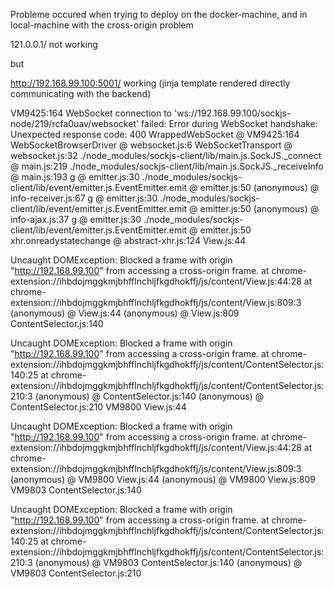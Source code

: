 
Probleme occured when trying to deploy on the docker-machine, and in local-machine with the cross-origin problem 

121.0.0.1/ not working

but 

http://192.168.99.100:5001/ working (jinja template rendered directly communicating with the backend)


VM9425:164 WebSocket connection to 'ws://192.168.99.100/sockjs-node/219/rcfa0uav/websocket' failed: Error during WebSocket handshake: Unexpected response code: 400
WrappedWebSocket @ VM9425:164
WebSocketBrowserDriver @ websocket.js:6
WebSocketTransport @ websocket.js:32
./node_modules/sockjs-client/lib/main.js.SockJS._connect @ main.js:219
./node_modules/sockjs-client/lib/main.js.SockJS._receiveInfo @ main.js:193
g @ emitter.js:30
./node_modules/sockjs-client/lib/event/emitter.js.EventEmitter.emit @ emitter.js:50
(anonymous) @ info-receiver.js:67
g @ emitter.js:30
./node_modules/sockjs-client/lib/event/emitter.js.EventEmitter.emit @ emitter.js:50
(anonymous) @ info-ajax.js:37
g @ emitter.js:30
./node_modules/sockjs-client/lib/event/emitter.js.EventEmitter.emit @ emitter.js:50
xhr.onreadystatechange @ abstract-xhr.js:124
View.js:44 

Uncaught DOMException: Blocked a frame with origin "http://192.168.99.100" from accessing a cross-origin frame.
    at chrome-extension://ihbdojmggkmjbhfflnchljfkgdhokffj/js/content/View.js:44:28
    at chrome-extension://ihbdojmggkmjbhfflnchljfkgdhokffj/js/content/View.js:809:3
(anonymous) @ View.js:44
(anonymous) @ View.js:809
ContentSelector.js:140 

Uncaught DOMException: Blocked a frame with origin "http://192.168.99.100" from accessing a cross-origin frame.
    at chrome-extension://ihbdojmggkmjbhfflnchljfkgdhokffj/js/content/ContentSelector.js:140:25
    at chrome-extension://ihbdojmggkmjbhfflnchljfkgdhokffj/js/content/ContentSelector.js:210:3
(anonymous) @ ContentSelector.js:140
(anonymous) @ ContentSelector.js:210
VM9800 View.js:44 

Uncaught DOMException: Blocked a frame with origin "http://192.168.99.100" from accessing a cross-origin frame.
    at chrome-extension://ihbdojmggkmjbhfflnchljfkgdhokffj/js/content/View.js:44:28
    at chrome-extension://ihbdojmggkmjbhfflnchljfkgdhokffj/js/content/View.js:809:3
(anonymous) @ VM9800 View.js:44
(anonymous) @ VM9800 View.js:809
VM9803 ContentSelector.js:140 

Uncaught DOMException: Blocked a frame with origin "http://192.168.99.100" from accessing a cross-origin frame.
    at chrome-extension://ihbdojmggkmjbhfflnchljfkgdhokffj/js/content/ContentSelector.js:140:25
    at chrome-extension://ihbdojmggkmjbhfflnchljfkgdhokffj/js/content/ContentSelector.js:210:3
(anonymous) @ VM9803 ContentSelector.js:140
(anonymous) @ VM9803 ContentSelector.js:210